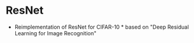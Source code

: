 # ResNet

* Reimplementation of ResNet for CIFAR-10 *
based on "Deep Residual Learning for Image Recognition"
